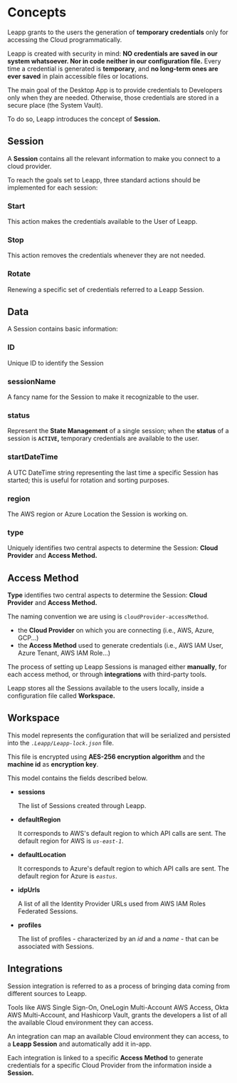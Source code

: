 # Concepts
Leapp grants to the users the generation of **temporary credentials** only for accessing the Cloud programmatically.

Leapp is created with security in mind: **NO credentials are saved in our system whatsoever. Nor in code neither in our configuration file.** Every time a credential is generated is **temporary**, and **no long-term ones are ever saved** in plain accessible files or locations.

The main goal of the Desktop App is to provide credentials to Developers only when they are needed. Otherwise, those credentials are stored in a secure place (the System Vault).

To do so, Leapp introduces the concept of **Session.**

## Session

A **Session** contains all the relevant information to make you connect to a cloud provider.

To reach the goals set to Leapp, three standard actions should be implemented for each session:

### Start
This action makes the credentials available to the User of Leapp.

### Stop
This action removes the credentials whenever they are not needed.

### Rotate
Renewing a specific set of credentials referred to a Leapp Session.

## Data
A Session contains basic information:

### ID
Unique ID to identify the Session

### sessionName
A fancy name for the Session to make it recognizable to the user.

### status
Represent the **State Management** of a single session; when the **status** of a session is **`ACTIVE`,** temporary credentials are available to the user.

### startDateTime
A UTC DateTime string representing the last time a specific Session has started; this is useful for rotation and sorting purposes.

### region
The AWS region or Azure Location the Session is working on.

### type
Uniquely identifies two central aspects to determine the Session: **Cloud Provider** and **Access Method.**

## Access Method

**Type** identifies two central aspects to determine the Session: **Cloud Provider** and **Access Method.**

The naming convention we are using is `cloudProvider-accessMethod`.

- the **Cloud Provider** on which you are connecting (i.e., AWS, Azure, GCP...)
- the **Access Method** used to generate credentials (i.e., AWS IAM User, Azure Tenant, AWS IAM Role...)

The process of setting up Leapp Sessions is managed either **manually**, for each access method, or through **integrations** with third-party tools.

Leapp stores all the Sessions available to the users locally, inside a configuration file called **Workspace.**

## Workspace

This model represents the configuration that will be serialized and persisted into the *`.Leapp/Leapp-lock.json`* file.

This file is encrypted using **AES-256 encryption algorithm** and the **machine id** as **encryption key**.

This model contains the fields described below.

- **sessions**

  The list of Sessions created through Leapp.

- **defaultRegion**

  It corresponds to AWS's default region to which API calls are sent. The default region for AWS is *`us-east-1`*.

- **defaultLocation**

  It corresponds to Azure's default region to which API calls are sent. The default region for Azure is *`eastus`*.

- **idpUrls**

  A list of all the Identity Provider URLs used from AWS IAM Roles Federated Sessions.

- **profiles**

  The list of profiles - characterized by an *id* and a *name* - that can be associated with Sessions.

## Integrations

Session integration is referred to as a process of bringing data coming from different sources to Leapp.

Tools like AWS Single Sign-On, OneLogin Multi-Account AWS Access, Okta AWS Multi-Account, and Hashicorp Vault, grants the developers a list of all the available Cloud environment they can access.

An integration can map an available Cloud environment they can access, to a **Leapp Session** and automatically add it in-app.

Each integration is linked to a specific **Access Method** to generate credentials for a specific Cloud Provider from the information inside a **Session.**
